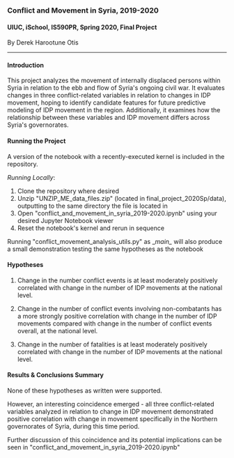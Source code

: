 ### Conflict and Movement in Syria, 2019-2020
#### UIUC, iSchool, IS590PR, Spring 2020, Final Project
By Derek Harootune Otis

---

#### Introduction

This project analyzes the movement of internally displaced persons within Syria in relation to the ebb and flow of Syria's ongoing civil war. It evaluates changes in three conflict-related variables in relation to changes in IDP movement, hoping to identify candidate features for future predictive modeling of IDP movement in the region. Additionally, it examines how the relationship between these variables and IDP movement differs across Syria's governorates.

#### Running the Project

A version of the notebook with a recently-executed kernel is included in the repository.

*Running Locally*:
1. Clone the repository where desired
2. Unzip "UNZIP_ME_data_files.zip" \(located in final_project_2020Sp/data\), outputting to the same directory the file is located in
3. Open "conflict_and_movement_in_syria_2019-2020.ipynb" using your desired Jupyter Notebook viewer
4. Reset the notebook's kernel and rerun in sequence

Running "conflict_movement_analysis_utils.py" as \__main\__ will also produce a small demonstration testing the same hypotheses as the notebook

#### Hypotheses

1. Change in the number conflict events is at least moderately positively correlated with change in the number of IDP movements at the national level.

2. Change in the number of conflict events involving non-combatants has a more strongly positive correlation with change in the number of IDP movements compared with change in the number of conflict events overall, at the national level.

3. Change in the number of fatalities is at least moderately positively correlated with change in the number of IDP movements at the national level.

#### Results & Conclusions Summary

None of these hypotheses as written were supported.  
    
However, an interesting coincidence emerged - all three conflict-related variables analyzed in relation to change in IDP movement demonstrated positive correlation with change in movement specifically in the Northern governorates of Syria, during this time period.  
    
Further discussion of this coincidence and its potential implications can be seen in "conflict_and_movement_in_syria_2019-2020.ipynb"